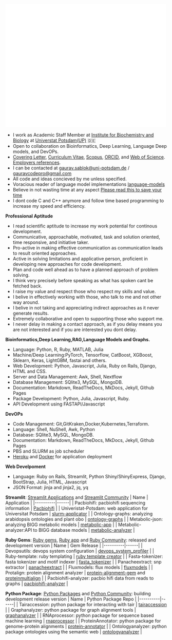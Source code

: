 <p align="left"><img src="/github-metrics.svg" alt="Metrics" width="500"></p>

- I work as Academic Staff Member at [Institute for Biochemistry and Biology](https://www.uni-potsdam.de/en/ibb-bioinformatik/members/gaurav-sablok) at [Universtat Potsdam(UP)](https://www.uni-potsdam.de/de/) :de:
- Open to collaboration on Bioinformatics, Deep Learning, Language Deep models, and DevOPs. 
- [Covering Letter](https://drive.google.com/file/d/1uGG3JZ9TlD1VytRy9DWMElfo0_n-xUo3/view?usp=sharing), [Curriculum Vitae](https://drive.google.com/file/d/1P9BUeprHiRCU1u31O8zIPil47m1Te-AP/view?usp=sharing), [Scopus](https://www.scopus.com/authid/detail.uri?authorId=36633064300), [ORCID](https://orcid.org/0000-0002-4157-9405), and [Web of Science](https://www.webofscience.com/wos/author/record/C-5940-2014). [Employers references](https://drive.google.com/file/d/18rUaXpZDNzblcL3txNppogiBhNvIjZVv/view?usp=sharing).
- I can be contacted at [gaurav.sablok@uni-potsdam.de](mailto:gaurav.sablok@uni-potsdam.de) / [gauravcodepro@gmail.com](mailto:gauravcodepro@gmail.com)
- All code and ideas concieved by me unless specified.
- Voracious reader of language model implementations [language-models](https://paperswithcode.com/) 
- Believe in not wasting time at any aspect [Please read this to save your time](https://github.com/gauravcodepro/gauravcodepro/blob/main/approach.md)
- I dont code C and C++ anymore and follow time based programming to increase my speed and efficiency.

**Professional Aptitude**
- I read scientific aptitude to increase my work potential for continous development.
- Communicative, approachable, motivated, task and solution oriented, time responsive, and initiative taker.
- Pro-active in making effective communication as communication leads to result oriented approaches.
- Active in solving limitations and applicative person, proficient in developing new approaches for code development.
- Plan and code well ahead as to have a planned approach of problem solving.
- I think very precisely before speaking as what has spoken cant be fetched back.
- I raise my value and respect those who respect my skills and value.
- I belive in effectively working with those, who talk to me and not other way around.
- I belive in not taking and appreciating indirect approaches as it never generate results.
- Extremely collaborative and open to supporting those who support me.
- I never delay in making a contact approach, as if you delay means you are not interested and if you are interested you dont delay.

**Bioinformatics,Deep Learning,RAG,Language Models and Graphs.**
- Language: Python, R, Ruby, MATLAB, Julia
- Machine/Deep Learning:PyTorch, Tensorflow, CatBoost, XGBoost, Sklearn, Keras, LightGBM, fastai and others.
- Web Development: Python, Javascript, Julia, Ruby on Rails, Django, HTML and CSS.
- Server and Data Management: Awk, Shell, Nextflow
- Database Management: SQlite3, MySQL, MongoDB.
- Documentation: Markdown, ReadTheDocs, MkDocs, Jekyll, Github Pages
- Package Development: Python, Julia, Javascript, Ruby.
- API Development using FASTAPI/Javascript
  
**DevOPs**
- Code Management: Git,GitKraken,Docker,Kubernetes,Terraform.
- Language: Shell, NuShell, Awk, Python
- Database: SQlite3, MySQL, MongoDB.
- Documentation: Markdown, ReadTheDocs, MkDocs, Jekyll, Github Pages
- PBS and SLURM as job scheduler
- [Heroku](https://devcenter.heroku.com/) and [Docker](https://hub.docker.com/u/gauravcodepro) for application deployment

**Web Develpoment**
- Language: Ruby on Rails, Streamlit, Python Shiny/ShinyExpress, Django, BootStrap, Julia, HTML, Javascript
- JSON Format: jinja and jinja2, jq, yq

**Streamlit**: [Streamlit Applications](https://streamlit.io/) and [Streamlit Community](https://discuss.streamlit.io/) 
| Name | Application |
|----------|------|
| Pacbiohifi: pacbiohifi sequencing information | [Pacbiohifi](https://pacbiohifi.streamlit.app/) |
| Univeristat-Potsdam: web application for Universitat Potsdam | [slurm-applicator](https://sup-application.streamlit.app/) |
| Ontology-graphs: analyzing arabidopsis ontologies and plant obo | [ontology-graphs](https://app-arabidopsis-ontology-graphs.streamlit.app/) |
| Metabolic-json: analyzing BIGG metabolic models | [metabolic-app](https://metabolic-json-modelling.streamlit.app/) |
| Metabolic-analyzer:API to BIGG database models | [metabolic-analyzer](https://github.com/gauravcodepro/streamlit-BIGG-metabolic-analyzer-API) |

**Ruby Gems**: [Ruby gems](https://rubygems.org/profiles/gauravcodepro), [Ruby app](https://www.ruby-forum.com/) and [Ruby Community](https://www.ruby-forum.com/): released and development version 
| Name | Gem Release |
|----------|------|
| Devopsutils: devops system configuration | [devops_system_profiler](https://github.com/gauravcodepro/devops-system) |
| Ruby-template: ruby templating  | [ruby template creator](https://github.com/gauravcodepro/ruby_gem_creator) |
| Fasta-tokenizer: fasta tokenizer and motif indexer | [fasta_tokenizer](https://github.com/gauravcodepro/pacbiohifi-motif-scanner) |
| Panacheextract: snp extractor | [panacheextract](https://rubygems.org/gems/panacheextract) |
| Fluxmodels: flux models | [fluxmodels](https://github.com/gauravcodepro/flux-models-ruby) |
| Protalign: protein alignment analyzer | [protein-alignment-gem](https://github.com/gauravcodepro/proteinalignment-annotation-gem) and [proteinmultialign](https://github.com/gauravcodepro/protein-multialign-gem) |
| Pacbiohifi-analyzer: pacbio hifi data from reads to graphs | [pacbiohifi-analyzer](https://github.com/gauravcodepro/pacbiohifi-analyzer) |

**Python Package**: [Python Packages](https://pypi.org/user/gauravcodepro/) and [Python Community](https://www.python.org/community/): building development release version 
| Name | Python Package Repo |
|----------|------|
| Tairaccession: python package for interacting with tair | [tairaccession](https://github.com/gauravcodepro/tairaccession) |
| Graphanalyzer: python package for graph alignment tools | [graphanalyzer](https://github.com/gauravcodepro/graphanalyzer) |
| RNAprocessor: python package for sequence based machine learning | [rnaprocessor](https://github.com/gauravcodepro/rnaprocessor) |
| ProteinAnnotator: python package for genome-protein alignments | [protein-annotator](https://github.com/gauravcodepro/protein-annotator) |
| Ontologyanalyzer: python package ontologies using the semantic web | [ontologyanalyzer](https://github.com/gauravcodeproontologyanalyzer) |
